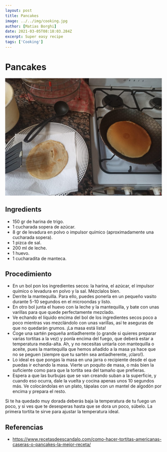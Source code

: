 ```yaml
---
layout: post
title: Pancakes
image: ../../img/cooking.jpg
author: [Matias Borghi]
date: 2021-03-05T08:18:03.284Z
excerpt: Super easy recipe
tags: ['Cooking']
---
```


# Pancakes

![pancakes](./pancakes.jpeg)

## Ingredients

- 150 gr de harina de trigo.
- 1 cucharada sopera de azúcar.
- 8 gr de levadura en polvo o impulsor químico (aproximadamente una cucharada sopera).
- 1 pizca de sal.
- 200 ml de leche.
- 1 huevo.
- 1 cucharadita de manteca.

## Procedimiento

- En un bol pon los ingredientes secos: la harina, el azúcar, el impulsor químico o levadura en polvo y la sal. Mézclalos bien.
- Derrite la mantequilla. Para ello, puedes ponerla en un pequeño vasito durante 5-10 segundos en el microondas y listo.
- En otro bol junta el huevo con la leche y la mantequilla, y bate con unas varillas para que quede perfectamente mezclado.
- Ve echando el líquido encima del bol de los ingredientes secos poco a poco mientras vas mezclándolo con unas varillas, así te aseguras de que no quedarán grumos. ¡La masa está lista!
- Coge una sartén pequeña antiadherente (o grande si quieres preparar varias tortitas a la vez) y ponla encima del fuego, que deberá estar a temperatura media-alta. Ah, y no necesitas untarla con mantequilla o aceite, pues la mantequilla que hemos añadido a la masa ya hace que no se peguen (siempre que tu sartén sea antiadherente, ¡claro!).
- Lo ideal es que pongas la masa en una jarra o recipiente desde el que puedas ir echando la masa. Vierte un poquito de masa, o más bien la suficiente como para que la tortita sea del tamaño que prefieras.
- Espera a que las burbujas que se van creando suban a la superficie, y cuando eso ocurra, dale la vuelta y cocina apenas unos 10 segundos más. Ve colocándolas en un plato, tápalas con un mantel de algodón por encima y prepara el resto.

Si te ha quedado muy dorada deberás baja la temperatura de tu fuego un poco, y si ves que te desesperas hasta que se dora un poco, súbelo. La primera tortita te sirve para ajustar la temperatura ideal.

## Referencias

- https://www.recetasdeescandalo.com/como-hacer-tortitas-americanas-caseras-o-pancakes-la-mejor-receta/